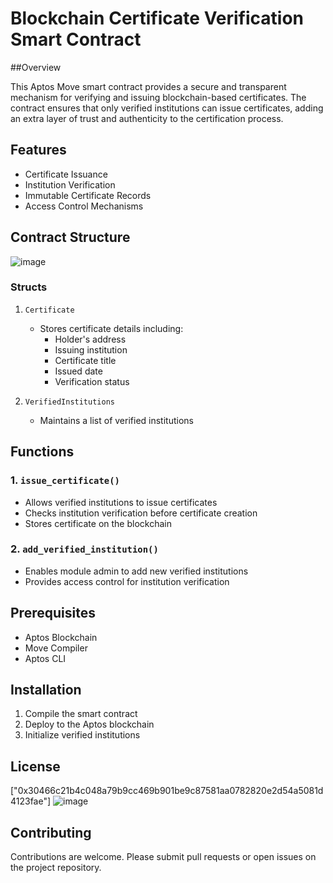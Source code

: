 # Blockchain Certificate Verification Smart Contract
##Overview

This Aptos Move smart contract provides a secure and transparent mechanism for verifying and issuing blockchain-based certificates. The contract ensures that only verified institutions can issue certificates, adding an extra layer of trust and authenticity to the certification process.

## Features

- Certificate Issuance
- Institution Verification
- Immutable Certificate Records
- Access Control Mechanisms

## Contract Structure
![image](https://github.com/user-attachments/assets/4267e62f-a1dd-46f3-a74a-92ad494e26c9)

### Structs

1. `Certificate`
   - Stores certificate details including:
     - Holder's address
     - Issuing institution
     - Certificate title
     - Issued date
     - Verification status

2. `VerifiedInstitutions`
   - Maintains a list of verified institutions

## Functions

### 1. `issue_certificate()`
- Allows verified institutions to issue certificates
- Checks institution verification before certificate creation
- Stores certificate on the blockchain

### 2. `add_verified_institution()`
- Enables module admin to add new verified institutions
- Provides access control for institution verification

## Prerequisites

- Aptos Blockchain
- Move Compiler
- Aptos CLI

## Installation

1. Compile the smart contract
2. Deploy to the Aptos blockchain
3. Initialize verified institutions


## License

["0x30466c21b4c048a79b9cc469b901be9c87581aa0782820e2d54a5081d4123fae"]
![image](https://github.com/user-attachments/assets/d8df17a7-a742-4d32-98a7-2e843e28bb6a)


## Contributing

Contributions are welcome. Please submit pull requests or open issues on the project repository.
